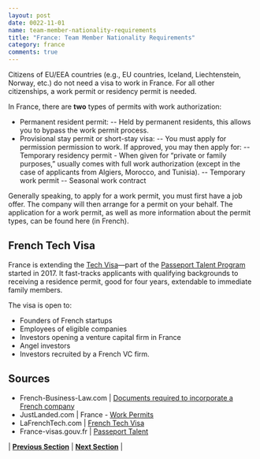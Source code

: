 ```yaml
---
layout: post
date: 0022-11-01
name: team-member-nationality-requirements
title: "France: Team Member Nationality Requirements"
category: france
comments: true
---
```


Citizens of EU/EEA countries (e.g., EU countries, Iceland, Liechtenstein, Norway, etc.) do not need a visa to work in France. For all other citizenships, a work permit or residency permit is needed. 

In France, there are **two** types of permits with work authorization:
- Permanent resident permit: 
-- Held by permanent residents, this allows you to bypass the work permit process.
- Provisional stay permit or short-stay visa:
-- You must apply for permission permission to work. If approved, you may then apply for:
-- Temporary residency permit - When given for “private or family purposes,” usually comes with full work authorization (except in the case of applicants from Algiers, Morocco, and Tunisia). 
-- Temporary work permit
-- Seasonal work contract

Generally speaking, to apply for a work permit, you must first have a job offer. The company will then arrange for a permit on your behalf. The application for a work permit, as well as more information about the permit types, can be found here (in French). 

## French Tech Visa
France is extending the [Tech Visa](https://visa.lafrenchtech.com/)&mdash;part of the [Passeport Talent Program](https://france-visas.gouv.fr/web/france-visas/passeport-talents) started in 2017. It fast-tracks applicants with qualifying backgrounds to receiving a residence permit, good for four years, extendable to immediate family members. 

The visa is open to:
- Founders of French startups
- Employees of eligible companies
- Investors opening a venture capital firm in France
- Angel investors
- Investors recruited by a French VC firm. 

Sources
---
- French-Business-Law.com | [Documents required to incorporate a French company](http://www.french-business-law.com/documents-required-to-incorporate-a-french-company-article20.html) 
- JustLanded.com | France - [Work Permits](https://www.justlanded.com/english/France/France-Guide/Jobs/Work-permits) 
- LaFrenchTech.com | [French Tech Visa](https://visa.lafrenchtech.com/) 
- France-visas.gouv.fr | [Passeport Talent](https://france-visas.gouv.fr/web/france-visas/passeport-talents)

| **[Previous Section]( https://neo-project.github.io/global-blockchain-compliance-hub//france/france-registry-requirements.html)** | **[Next Section]( https://neo-project.github.io/global-blockchain-compliance-hub//france/france-tax-and-auditing-requirements.html)** |
